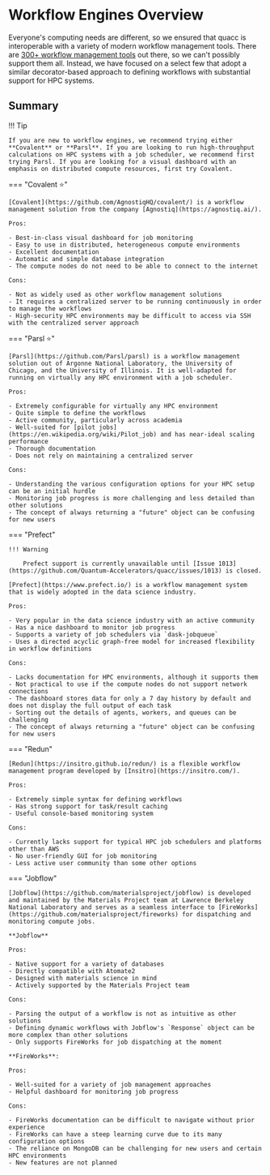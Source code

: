 # Workflow Engines Overview

Everyone's computing needs are different, so we ensured that quacc is interoperable with a variety of modern workflow management tools. There are [300+ workflow management tools](https://workflows.community/systems) out there, so we can't possibly support them all. Instead, we have focused on a select few that adopt a similar decorator-based approach to defining workflows with substantial support for HPC systems.

## Summary

!!! Tip

    If you are new to workflow engines, we recommend trying either **Covalent** or **Parsl**. If you are looking to run high-throughput calculations on HPC systems with a job scheduler, we recommend first trying Parsl. If you are looking for a visual dashboard with an emphasis on distributed compute resources, first try Covalent.

=== "Covalent ⭐"

    [Covalent](https://github.com/AgnostiqHQ/covalent/) is a workflow management solution from the company [Agnostiq](https://agnostiq.ai/).

    Pros:

    - Best-in-class visual dashboard for job monitoring
    - Easy to use in distributed, heterogeneous compute environments
    - Excellent documentation
    - Automatic and simple database integration
    - The compute nodes do not need to be able to connect to the internet

    Cons:

    - Not as widely used as other workflow management solutions
    - It requires a centralized server to be running continuously in order to manage the workflows
    - High-security HPC environments may be difficult to access via SSH with the centralized server approach

=== "Parsl ⭐"

    [Parsl](https://github.com/Parsl/parsl) is a workflow management solution out of Argonne National Laboratory, the University of Chicago, and the University of Illinois. It is well-adapted for running on virtually any HPC environment with a job scheduler.

    Pros:

    - Extremely configurable for virtually any HPC environment
    - Quite simple to define the workflows
    - Active community, particularly across academia
    - Well-suited for [pilot jobs](https://en.wikipedia.org/wiki/Pilot_job) and has near-ideal scaling performance
    - Thorough documentation
    - Does not rely on maintaining a centralized server

    Cons:

    - Understanding the various configuration options for your HPC setup can be an initial hurdle
    - Monitoring job progress is more challenging and less detailed than other solutions
    - The concept of always returning a "future" object can be confusing for new users

=== "Prefect"

    !!! Warning

        Prefect support is currently unavailable until [Issue 1013](https://github.com/Quantum-Accelerators/quacc/issues/1013) is closed.

    [Prefect](https://www.prefect.io/) is a workflow management system that is widely adopted in the data science industry.

    Pros:

    - Very popular in the data science industry with an active community
    - Has a nice dashboard to monitor job progress
    - Supports a variety of job schedulers via `dask-jobqueue`
    - Uses a directed acyclic graph-free model for increased flexibility in workflow definitions

    Cons:

    - Lacks documentation for HPC environments, although it supports them
    - Not practical to use if the compute nodes do not support network connections
    - The dashboard stores data for only a 7 day history by default and does not display the full output of each task
    - Sorting out the details of agents, workers, and queues can be challenging
    - The concept of always returning a "future" object can be confusing for new users

=== "Redun"

    [Redun](https://insitro.github.io/redun/) is a flexible workflow management program developed by [Insitro](https://insitro.com/).

    Pros:

    - Extremely simple syntax for defining workflows
    - Has strong support for task/result caching
    - Useful console-based monitoring system

    Cons:

    - Currently lacks support for typical HPC job schedulers and platforms other than AWS
    - No user-friendly GUI for job monitoring
    - Less active user community than some other options

=== "Jobflow"

    [Jobflow](https://github.com/materialsproject/jobflow) is developed and maintained by the Materials Project team at Lawrence Berkeley National Laboratory and serves as a seamless interface to [FireWorks](https://github.com/materialsproject/fireworks) for dispatching and monitoring compute jobs.

    **Jobflow**

    Pros:

    - Native support for a variety of databases
    - Directly compatible with Atomate2
    - Designed with materials science in mind
    - Actively supported by the Materials Project team

    Cons:

    - Parsing the output of a workflow is not as intuitive as other solutions
    - Defining dynamic workflows with Jobflow's `Response` object can be more complex than other solutions
    - Only supports FireWorks for job dispatching at the moment

    **FireWorks**:

    Pros:

    - Well-suited for a variety of job management approaches
    - Helpful dashboard for monitoring job progress

    Cons:

    - FireWorks documentation can be difficult to navigate without prior experience
    - FireWorks can have a steep learning curve due to its many configuration options
    - The reliance on MongoDB can be challenging for new users and certain HPC environments
    - New features are not planned
